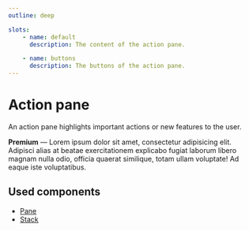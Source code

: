 ```yaml
---
outline: deep

slots:
    - name: default
      description: The content of the action pane.

    - name: buttons
      description: The buttons of the action pane.
---
```


<script
    lang="ts"
    setup>
    import { FluxActionPane, FluxPrimaryButton, FluxSecondaryButton } from '@basmilius/flux';
</script>

# Action pane

An action pane highlights important actions or new features to the user.

<Preview>
    <FluxActionPane>
        <p>
            <strong>Premium</strong> &mdash; Lorem ipsum dolor sit amet, consectetur adipisicing elit. Adipisci alias at beatae exercitationem explicabo fugiat laborum libero magnam nulla odio, officia quaerat similique, totam ullam voluptate! Ad eaque iste voluptatibus.
        </p>
        <template #buttons>
            <FluxPrimaryButton label="Upgrade now"/>
            <FluxSecondaryButton label="Dismiss"/>
        </template>
    </FluxActionPane>
</Preview>

<FrontmatterDocs/>

## Used components

- [Pane](./pane)
- [Stack](./layout/stack)
